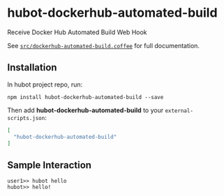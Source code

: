 # hubot-dockerhub-automated-build

Receive Docker Hub Automated Build Web Hook

See [`src/dockerhub-automated-build.coffee`](src/dockerhub-automated-build.coffee) for full documentation.

## Installation

In hubot project repo, run:

`npm install hubot-dockerhub-automated-build --save`

Then add **hubot-dockerhub-automated-build** to your `external-scripts.json`:

```json
[
  "hubot-dockerhub-automated-build"
]
```

## Sample Interaction

```
user1>> hubot hello
hubot>> hello!
```
